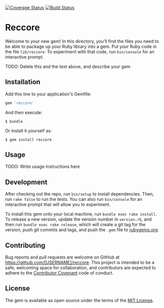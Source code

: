 [![Coverage Status](https://coveralls.io/repos/IceProd/reccore/badge.svg?branch=master&service=github)](https://coveralls.io/github/IceProd/reccore?branch=master)
[![Build Status](https://travis-ci.org/IceProd/reccore.svg?branch=master)](https://travis-ci.org/IceProd/reccore)

# Reccore

Welcome to your new gem! In this directory, you'll find the files you need to be able to package up your Ruby library into a gem. Put your Ruby code in the file `lib/reccore`. To experiment with that code, run `bin/console` for an interactive prompt.

TODO: Delete this and the text above, and describe your gem

## Installation

Add this line to your application's Gemfile:

```ruby
gem 'reccore'
```

And then execute:

    $ bundle

Or install it yourself as:

    $ gem install reccore

## Usage

TODO: Write usage instructions here

## Development

After checking out the repo, run `bin/setup` to install dependencies. Then, run `rake false` to run the tests. You can also run `bin/console` for an interactive prompt that will allow you to experiment.

To install this gem onto your local machine, run `bundle exec rake install`. To release a new version, update the version number in `version.rb`, and then run `bundle exec rake release`, which will create a git tag for the version, push git commits and tags, and push the `.gem` file to [rubygems.org](https://rubygems.org).

## Contributing

Bug reports and pull requests are welcome on GitHub at https://github.com/[USERNAME]/reccore. This project is intended to be a safe, welcoming space for collaboration, and contributors are expected to adhere to the [Contributor Covenant](contributor-covenant.org) code of conduct.


## License

The gem is available as open source under the terms of the [MIT License](http://opensource.org/licenses/MIT).

